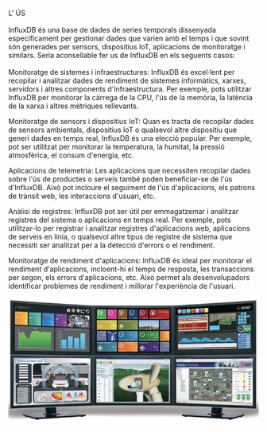 <br>
L' ÚS
<br>
<br>
InfluxDB és una base de dades de series temporals dissenyada específicament per gestionar dades que varien amb el temps i que sovint són generades per sensors, dispositius IoT, aplicacions de monitoratge i similars. Seria aconsellable fer us de InfluxDB en els seguents casos:
<br>
<br>
Monitoratge de sistemes i infraestructures: InfluxDB és excel·lent per recopilar i analitzar dades de rendiment de sistemes informàtics, xarxes, servidors i altres components d'infraestructura. Per exemple, pots utilitzar InfluxDB per monitorar la càrrega de la CPU, l'ús de la memòria, la latència de la xarxa i altres mètriques rellevants.

Monitoratge de sensors i dispositius IoT: Quan es tracta de recopilar dades de sensors ambientals, dispositius IoT o qualsevol altre dispositiu que generi dades en temps real, InfluxDB és una elecció popular. Per exemple, pot ser utilitzat per monitorar la temperatura, la humitat, la pressió atmosfèrica, el consum d'energia, etc.

Aplicacions de telemetria: Les aplicacions que necessiten recopilar dades sobre l'ús de productes o serveis també poden beneficiar-se de l'ús d'InfluxDB. Això pot incloure el seguiment de l'ús d'aplicacions, els patrons de trànsit web, les interaccions d'usuari, etc.

Anàlisi de registres: InfluxDB pot ser útil per emmagatzemar i analitzar registres del sistema o aplicacions en temps real. Per exemple, pots utilitzar-lo per registrar i analitzar registres d'aplicacions web, aplicacions de serveis en línia, o qualsevol altre tipus de registre de sistema que necessiti ser analitzat per a la detecció d'errors o el rendiment.

Monitoratge de rendiment d'aplicacions: InfluxDB és ideal per monitorar el rendiment d'aplicacions, incloent-hi el temps de resposta, les transaccions per segon, els errors d'aplicacions, etc. Això permet als desenvolupadors identificar problemes de rendiment i millorar l'experiència de l'usuari.

![Historia](Imatges/monitor.png)
